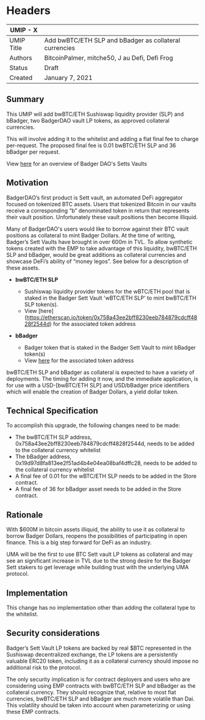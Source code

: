 # Headers

| UMIP - X |                                     |
| ---------- | ----------------------------------- |
| UMIP Title | Add bwBTC/ETH SLP and bBadger as collateral currencies |
| Authors    | BitcoinPalmer, mitche50, J au Defi, Defi Frog  |
| Status     | Draft                               |
| Created    | January 7, 2021                    |

## Summary


This UMIP will add bwBTC/ETH Sushiswap liquidity provider (SLP) and bBadger, two BadgerDAO vault LP tokens, as approved collateral currencies. 

This will involve adding it to the whitelist and adding a flat final fee to charge per-request. The proposed final fee is 0.01 bwBTC/ETH SLP and 36 bBadger per request.

View [here](https://badgerdao.medium.com/sett-vault-user-guide-9040b2f4b7a4) for an overview of Badger DAO's Setts Vaults

## Motivation

BadgerDAO’s first product is Sett vault, an automated DeFi aggregator focused on tokenized BTC assets. Users that tokenized Bitcoin in our vaults receive a corresponding “b” denominated token in return that represents their vault position. Unfortunately these vault positions then become illiquid. 

Many of BadgerDAO's users would like to borrow against their BTC vault positions as collateral to mint Badger Dollars. At the time of writing, Badger’s Sett Vaults have brought in over 600m in TVL. To allow synthetic tokens created with the EMP to take advantage of this liquidity,  bwBTC/ETH SLP and bBadger, would be great additions as collateral currencies and showcase DeFi’s ability of “money legos”. See below for a description of these assets.

- **bwBTC/ETH SLP**
    - Sushiswap liquidity provider tokens for the wBTC/ETH pool that is staked in the Badger Sett Vault 'wBTC/ETH SLP' to mint bwBTC/ETH SLP token(s).
    - View [here] (https://etherscan.io/token/0x758a43ee2bff8230eeb784879cdcff4828f2544d) for the associated token address

- **bBadger**
    - Badger token that is staked in the Badger Sett Vault to mint bBadger token(s)
    - View [here](https://etherscan.io/token/0x19d97d8fa813ee2f51ad4b4e04ea08baf4dffc28) for the associated token address


bwBTC/ETH SLP and bBadger as collateral is expected to have a variety of deployments. The timing for adding it now, and the immediate application, is for use with a USD-[bwBTC/ETH SLP] and USD/bBadger price identifiers which will enable the creation of Badger Dollars, a yield dollar token. 

## Technical Specification

To accomplish this upgrade, the following changes need to be made:

- The bwBTC/ETH SLP address, 0x758a43ee2bff8230eeb784879cdcff4828f2544d, needs to be added to the collateral currency whitelist 
- The bBadger address, 0x19d97d8fa813ee2f51ad4b4e04ea08baf4dffc28, needs to be added to the collateral currency whitelist 
- A final fee of 0.01 for the wBTC/ETH SLP needs to be added in the Store contract.
- A final fee of 36 for bBadger asset needs to be added in the Store contract.




## Rationale

With $600M in bitcoin assets illiquid, the ability to use it as collateral to borrow Badger Dollars, reopens the possibilities of participating in open finance. This is a big step forward for DeFi as an industry. 

UMA will be the first to use BTC Sett vault LP tokens as collateral and may see an significant increase in TVL due to the strong desire for the Badger Sett stakers to get leverage while building trust with the underlying UMA protocol. 


## Implementation

This change has no implementation other than adding the collateral type to the whitelist.

## Security considerations

Badger’s Sett Vault LP tokens are backed by real $BTC represented in the Sushiswap decentralized exchange, the LP tokens are a persistently valuable ERC20 token, including it as a collateral currency should impose no additional risk to the protocol.

The only security implication is for contract deployers and users who are considering using EMP contracts with bwBTC/ETH SLP and bBadger as the collateral currency. They should recognize that, relative to most fiat currencies, bwBTC/ETH SLP and bBadger are much more volatile than Dai. This volatility should be taken into account when parameterizing or using these EMP contracts.
